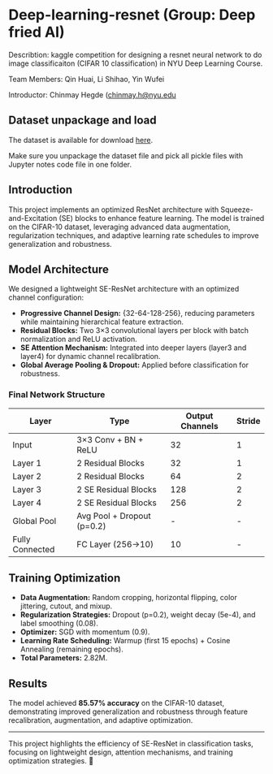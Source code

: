 # Deep-learning-resnet (Group: Deep fried AI)
Describtion:
kaggle competition for designing a resnet neural network to do image classificaiton (CIFAR 10 classification) in NYU Deep Learning Course.

Team Members:
Qin Huai,
Li Shihao, 
Yin Wufei

Introductor:
Chinmay Hegde (chinmay.h@nyu.edu

## Dataset unpackage and load
The dataset is available for download [here](http://www.cs.toronto.edu/~kriz/cifar.html).

Make sure you unpackage the dataset file and pick all pickle files with Jupyter notes code file in one folder.

## Introduction  
This project implements an optimized ResNet architecture with Squeeze-and-Excitation (SE) blocks to enhance feature learning. The model is trained on the CIFAR-10 dataset, leveraging advanced data augmentation, regularization techniques, and adaptive learning rate schedules to improve generalization and robustness.  

## Model Architecture  

We designed a lightweight SE-ResNet architecture with an optimized channel configuration:  
- **Progressive Channel Design:** {32-64-128-256}, reducing parameters while maintaining hierarchical feature extraction.  
- **Residual Blocks:** Two 3×3 convolutional layers per block with batch normalization and ReLU activation.  
- **SE Attention Mechanism:** Integrated into deeper layers (layer3 and layer4) for dynamic channel recalibration.  
- **Global Average Pooling & Dropout:** Applied before classification for robustness.  

### Final Network Structure  

| Layer | Type | Output Channels | Stride |  
|-------|------|----------------|--------|  
| Input | 3×3 Conv + BN + ReLU | 32 | 1 |  
| Layer 1 | 2 Residual Blocks | 32 | 1 |  
| Layer 2 | 2 Residual Blocks | 64 | 2 |  
| Layer 3 | 2 SE Residual Blocks | 128 | 2 |  
| Layer 4 | 2 SE Residual Blocks | 256 | 2 |  
| Global Pool | Avg Pool + Dropout (p=0.2) | - | - |  
| Fully Connected | FC Layer (256→10) | 10 | - |  

## Training Optimization  

- **Data Augmentation:** Random cropping, horizontal flipping, color jittering, cutout, and mixup.  
- **Regularization Strategies:** Dropout (p=0.2), weight decay (5e-4), and label smoothing (0.08).  
- **Optimizer:** SGD with momentum (0.9).  
- **Learning Rate Scheduling:** Warmup (first 15 epochs) + Cosine Annealing (remaining epochs).  
- **Total Parameters:** 2.82M.  

## Results  

The model achieved **85.57% accuracy** on the CIFAR-10 dataset, demonstrating improved generalization and robustness through feature recalibration, augmentation, and adaptive optimization.  

---  

This project highlights the efficiency of SE-ResNet in classification tasks, focusing on lightweight design, attention mechanisms, and training optimization strategies. 🚀  

